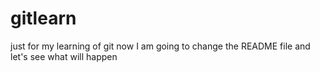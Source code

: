 # gitlearn
just for my learning of git
now I am going to change the README file
and let's see what will happen 
